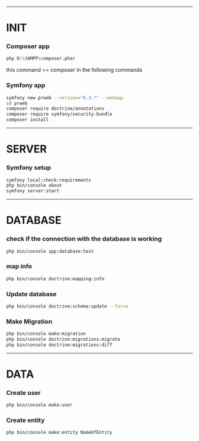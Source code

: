 ------------------------------------------------
# INIT

### Composer app
```bash
php D:\XAMPP\composer.phar
```
this command == composer in the following commands

### Symfony app
```bash
symfony new prweb --version="6.3.*" --webapp
cd prweb
composer require doctrine/annotations
composer require symfony/security-bundle 
composer install
```

------------------------------------------------
# SERVER

### Symfony setup
```bash
symfony local:check:requirements
php bin/console about
symfony server:start
```

------------------------------------------------
# DATABASE

### check if the connection with the database is working
```bash
php bin/console app:database:test
```

### map info
```bash
php bin/console doctrine:mapping:info
```

### Update database
```bash
php bin/console doctrine:schema:update --force
```

### Make Migration
```bash
php bin/console make:migration
php bin/console doctrine:migrations:migrate
php bin/console doctrine:migrations:diff
```

------------------------------------------------
# DATA

### Create user
```bash
php bin/console make:user
```

### Create entity
```bash
php bin/console make:entity NameOfEntity
```
